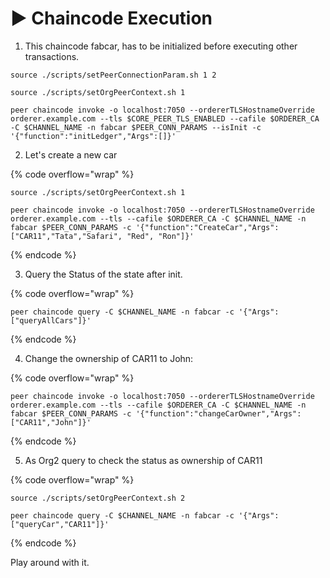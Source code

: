 # ▶️ Chaincode Execution

1. This chaincode fabcar, has to be initialized before executing other transactions.

```
source ./scripts/setPeerConnectionParam.sh 1 2

source ./scripts/setOrgPeerContext.sh 1

peer chaincode invoke -o localhost:7050 --ordererTLSHostnameOverride orderer.example.com --tls $CORE_PEER_TLS_ENABLED --cafile $ORDERER_CA -C $CHANNEL_NAME -n fabcar $PEER_CONN_PARAMS --isInit -c '{"function":"initLedger","Args":[]}'

```

2. Let's create a new car

{% code overflow="wrap" %}
```
source ./scripts/setOrgPeerContext.sh 1

peer chaincode invoke -o localhost:7050 --ordererTLSHostnameOverride orderer.example.com --tls --cafile $ORDERER_CA -C $CHANNEL_NAME -n fabcar $PEER_CONN_PARAMS -c '{"function":"CreateCar","Args":["CAR11","Tata","Safari", "Red", "Ron"]}'
```
{% endcode %}

3. Query the Status of the state after init.

{% code overflow="wrap" %}
```
peer chaincode query -C $CHANNEL_NAME -n fabcar -c '{"Args":["queryAllCars"]}'
```
{% endcode %}

4. Change the ownership of CAR11 to John:

{% code overflow="wrap" %}
```
peer chaincode invoke -o localhost:7050 --ordererTLSHostnameOverride orderer.example.com --tls --cafile $ORDERER_CA -C $CHANNEL_NAME -n fabcar $PEER_CONN_PARAMS -c '{"function":"changeCarOwner","Args":["CAR11","John"]}'
```
{% endcode %}

5. As Org2 query to check the status as ownership of CAR11

{% code overflow="wrap" %}
```
source ./scripts/setOrgPeerContext.sh 2

peer chaincode query -C $CHANNEL_NAME -n fabcar -c '{"Args":["queryCar","CAR11"]}'

```
{% endcode %}

Play around with it.
